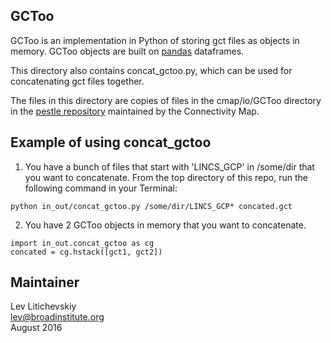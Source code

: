 GCToo
-----
GCToo is an implementation in Python of storing gct files as objects in memory.
GCToo objects are built on [pandas](http://pandas.pydata.org/pandas-docs/version/0.17.0/index.html#) dataframes.  

This directory also contains concat_gctoo.py, which can be used for concatenating gct files together.

The files in this directory are copies of files in the cmap/io/GCToo directory in the 
[pestle repository](https://github.com/cmap/pestle) maintained by the Connectivity Map.

Example of using concat_gctoo
-----------------------------

1) You have a bunch of files that start with 'LINCS_GCP' in /some/dir that
you want to concatenate. From the top directory of this repo, run the
following command in your Terminal:

```
python in_out/concat_gctoo.py /some/dir/LINCS_GCP* concated.gct
```

2) You have 2 GCToo objects in memory that you want to concatenate.

```
import in_out.concat_gctoo as cg
concated = cg.hstack([gct1, gct2])
```


Maintainer
-------
Lev Litichevskiy  
lev@broadinstitute.org  
August 2016
